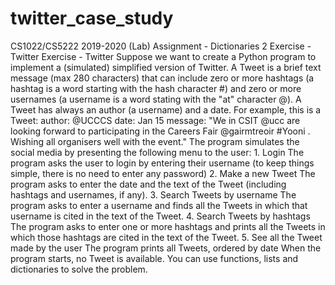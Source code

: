 # twitter_case_study
CS1022/CS5222 2019-2020 (Lab) Assignment - Dictionaries 2 Exercise - Twitter Exercise - Twitter Suppose we want to create a Python program to implement a (simulated) simplified version of Twitter. A Tweet is a brief text message (max 280 characters) that can include zero or more hashtags (a hashtag is a word starting with the hash character #) and zero or more usernames (a username is a word stating with the "at" character @). A Tweet has always an author (a username) and a date. For example, this is a Tweet: author: @UCCCS date: Jan 15 message: "We in CSIT @ucc are looking forward to participating in the Careers Fair @gairmtreoir #Yooni . Wishing all organisers well with the event." The program simulates the social media by presenting the following menu to the user: 1. Login The program asks the user to login by entering their username (to keep things simple, there is no need to enter any password) 2. Make a new Tweet The program asks to enter the date and the text of the Tweet (including hashtags and usernames, if any). 3. Search Tweets by username The program asks to enter a username and finds all the Tweets in which that username is cited in the text of the Tweet. 4. Search Tweets by hashtags The program asks to enter one or more hashtags and prints all the Tweets in which those hashtags are cited in the text of the Tweet. 5. See all the Tweet made by the user The program prints all Tweets, ordered by date When the program starts, no Tweet is available. You can use functions, lists and dictionaries to solve the problem.
